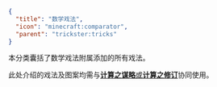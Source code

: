 ```json
{
  "title": "数学戏法",
  "icon": "minecraft:comparator",
  "parent": "trickster:tricks"
}
```

本分类囊括了数学戏法附属添加的所有戏法。


此处介绍的戏法及图案均需与[**计算之谋略**或**计算之修订**](^trickster-math-tricks:math-tricks)协同使用。